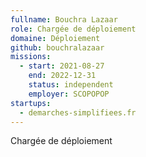 ```yaml
---
fullname: Bouchra Lazaar
role: Chargée de déploiement
domaine: Déploiement
github: bouchralazaar
missions:
  - start: 2021-08-27
    end: 2022-12-31
    status: independent
    employer: SCOPOPOP
startups:
  - demarches-simplifiees.fr
---
```


Chargée de déploiement
